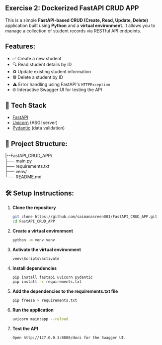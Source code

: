 ## Exercise 2: Dockerized FastAPI CRUD APP
This is a simple **FastAPI-based CRUD (Create, Read, Update, Delete)** application built using **Python**
and a **virtual environment**. It allows you to manage a collection of student records via RESTful API endpoints.

## Features:
- ✅ Create a new student
- 🔍 Read student details by ID
- ♻️ Update existing student information
- 🗑️ Delete a student by ID
- ⚠️ Error handling using FastAPI's `HTTPException`
- 🌐 Interactive Swagger UI for testing the API

## 🧰 Tech Stack

- [FastAPI](https://fastapi.tiangolo.com/)
- [Uvicorn](https://www.uvicorn.org/) (ASGI server)
- [Pydantic](https://docs.pydantic.dev/) (data validation)

## 📁 Project Structure:

|--FastAPI_CRUD_APP/<br>
  ├── main.py<br>
  ├── requirements.txt<br>
  ├── venv/<br>
  └── README.md<br>

## 🛠️ Setup Instructions:
1. **Clone the repository**  
   ```bash
   git clone https://github.com/saimanasreen001/FastAPI_CRUD_APP.git
   cd FastAPI_CRUD_APP

2. **Create a virtual environment**
   ```bash
   python -m venv venv
   ```

3. **Activate the virtual environment**
   ```bash
   venv\Scripts\activate
   ```
4. **Install dependencies**
    ```bash
    pip install fastapi uvicorn pydantic
    pip install -r requirements.txt
    ```
5. **Add the dependencies to the requirements.txt file**
   ```bash
   pip freeze > requirements.txt
   ```

6. **Run the application**
    ```bash
    uvicorn main:app --reload
    ```
7. **Test the API**
   ```bash
   Open http://127.0.0.1:8000/docs for the Swagger UI.
   ```





